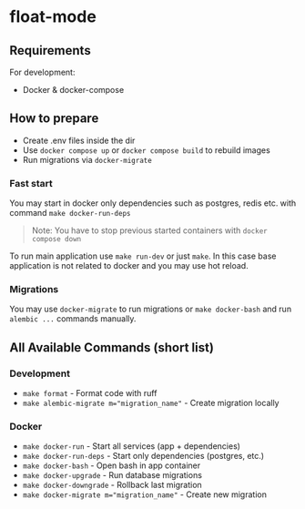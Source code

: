# float-mode

## Requirements

For development:

- Docker & docker-compose


## How to prepare

- Create .env files inside the dir
- Use `docker compose up` or `docker compose build` to rebuild images
- Run migrations via `docker-migrate`


### Fast start

You may start in docker only dependencies such as postgres, redis etc.
with command `make docker-run-deps`

> Note: You have to stop previous started containers with `docker compose down`

To run main application use `make run-dev` or just `make`.
In this case base application is not related to docker and you may use hot reload.


### Migrations

You may use `docker-migrate` to run migrations or `make docker-bash` and run `alembic ...` commands manually.


## All Available Commands (short list)

### Development
- `make format` - Format code with ruff
- `make alembic-migrate m="migration_name"` - Create migration locally

### Docker
- `make docker-run` - Start all services (app + dependencies)
- `make docker-run-deps` - Start only dependencies (postgres, etc.)
- `make docker-bash` - Open bash in app container
- `make docker-upgrade` - Run database migrations
- `make docker-downgrade` - Rollback last migration
- `make docker-migrate m="migration_name"` - Create new migration
